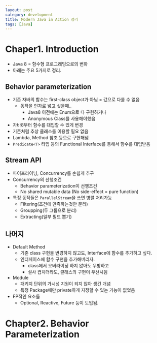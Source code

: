 ```yaml
---
layout: post
category: development
title: Modern Java in Action 정리 
tags: [Java]
---
```


# Chaper1. Introduction

- Java 8 = 함수형 프로그래밍으로의 변화
- 아래는 주요 5가지로 정리.

## Behavior parameterization

- 기존 자바의 함수는 first-class object가 아님 = 값으로 다룰 수 없음
  - 동작을 인자로 넣고 싶을때..
    - Java8 이전에는 Enum으로 다 구현하거나
    - Anonymous Class를 사용해야했음
- 자바8부터 함수를 대입할 수 있게 변경
- 기존처럼 추상 클래스를 이용할 필요 없음
- Lambda, Method 참조 등으로 구현해냄
- `Predicate<T>` 타입 등의 Functional Interface를 통해서 함수를 대입받음

## Stream API

- 파이프라이닝, Concurrency를 손쉽게 추구
- Concurrency의 선행조건
  - Behavior parameterization이 선행조건
  - No shared mutable data (No side-effect = pure function)
- 특정 동작들은 `ParallelStream`을 쓰면 병렬 처리가능
  - Filtering(조건에 만족하는것만 분리)
  - Groupping(두 그룹으로 분리)
  - Extracting(일부 필드 뽑기)

## 나머지

- Default Method
  - 기존 class 구현을 변경하지 않고도, Interface에 함수를 추가하고 싶다.
  - 인터페이스에 함수 구현을 추가해버리자.
    - class에서 오버라이딩 하지 않아도 무방하고
    - 설사 겹치더라도, 클래스의 구현이 우선시됨
- Module
  - 패키지 단위의 가시성 지원이 되지 않아 생긴 개념
  - 특정 Package에만 private하게 지정할 수 있는 기능이 없었음
- FP적인 요소들
  - Optional, Reactive, Future 등이 도입됨.

# Chapter2. Behavior Parameterization

